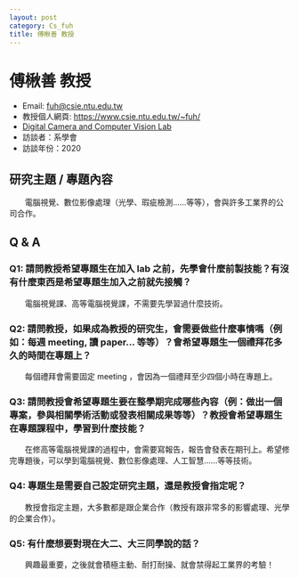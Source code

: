 ```yaml
---
layout: post
category: Cs_fuh
title: 傅楸善 教授
---
```

# 傅楸善 教授

- Email: fuh@csie.ntu.edu.tw
- 教授個人網頁: <https://www.csie.ntu.edu.tw/~fuh/>
- [Digital Camera and Computer Vision Lab](http://cv2.csie.ntu.edu.tw/)
- 訪談者：系學會
- 訪談年份：2020

## 研究主題 / 專題內容

&emsp;&emsp;電腦視覺、數位影像處理（光學、瑕疵檢測......等等），會與許多工業界的公司合作。

## Q & A

### Q1: 請問教授希望專題生在加入 lab 之前，先學會什麼前製技能？有沒有什麼東西是希望專題生加入之前就先接觸？

&emsp;&emsp;電腦視覺課、高等電腦視覺課，不需要先學習過什麼技術。

### Q2: 請問教授，如果成為教授的研究生，會需要做些什麼事情嗎（例如：每週 meeting, 讀 paper... 等等）？會希望專題生一個禮拜花多久的時間在專題上？

&emsp;&emsp;每個禮拜會需要固定 meeting ，會因為一個禮拜至少四個小時在專題上。


### Q3: 請問教授會希望專題生要在整學期完成哪些內容（例：做出一個專案，參與相關學術活動或發表相關成果等等）？教授會希望專題生在專題課程中，學習到什麼技能？

&emsp;&emsp;在修高等電腦視覺課的過程中，會需要寫報告，報告會發表在期刊上。希望修完專題後，可以學到電腦視覺、數位影像處理、人工智慧......等等技術。

### Q4: 專題生是需要自己設定研究主題，還是教授會指定呢？

&emsp;&emsp;教授會指定主題，大多數都是跟企業合作（教授有跟非常多的影響處理、光學的企業合作）。

### Q5: 有什麼想要對現在大二、大三同學說的話？

&emsp;&emsp;興趣最重要，之後就會積極主動、耐打耐操、就會禁得起工業界的考驗！
